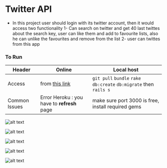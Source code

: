 # Twitter API

* In this project user should login with its twitter account, then it would access two functionality
1- Can search on twitter and get 40 last twittes about the search key, user can like them and add to favourite lists, also he can unlike the favourites and remove from the list
2- user can twittes from this app  
### To Run

  Header    | Online        | Local host
------------ | ------------- | -------------
Access | from [this link ](https://rallyteam.herokuapp.com/)  | `git pull` `bundle` `rake db:create` `db:migrate` then `rails s`
Common Issues |  Error Heroku : you have to **refresh** page | make sure port 3000 is free, install required gems


![alt text](https://user-images.githubusercontent.com/7471619/30997775-e649c1c0-a47e-11e7-8d09-fce743e1d6bb.png)

![alt text](https://user-images.githubusercontent.com/7471619/30997779-ed04640c-a47e-11e7-9ac0-a7ca7f3707fa.png)

![alt text](https://user-images.githubusercontent.com/7471619/30997783-f1b3c52e-a47e-11e7-97a8-44d12615c158.png)

![alt text](https://user-images.githubusercontent.com/7471619/30997787-f441a2e8-a47e-11e7-9b69-740964c78588.png)

![alt text](https://user-images.githubusercontent.com/7471619/30997870-841ed52a-a47f-11e7-87fb-daf715eb1355.png)
